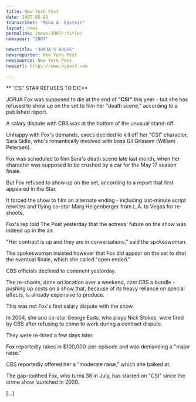 ```yaml
---
title: New York Post
date: 2007-05-02
transcriber: "Mika A. Epstein"
layout: news
permalink: /news/2007/:title/
newsyear: "2007"

newstitle: "JORJA'S RULES"
newsreporter: New York Post
newssource: New York Post
newsurl: https://www.nypost.com

---
```


** 'CSI' STAR REFUSES TO DIE**

JORJA Fox was supposed to die at the end of **"CSI"** this year - but she has refused to show up on the set to film her "death scene," according to a published report.

A salary dispute with CBS was at the bottom of the unusual stand-off.

Unhappy with Fox's demands, execs decided to kill off her "CSI" character, Sara Sidle, who's romantically involved with boss Gil Grissom (William Petersen).

Fox was scheduled to film Sara's death scene late last month, when her character was supposed to be crushed by a car for the May 17 season finale.

But Fox refused to show up on the set, according to a report that first appeared in the Star.

It forced the show to film an alternate ending - including last-minute script rewrites and flying co-star Marg Helgenberger from L.A. to Vegas for re-shoots,

Fox's rep told The Post yesterday that the actress' future on the show was indeed up in the air.

"Her contract is up and they are in conversations," said the spokeswoman.

The spokeswoman insisted however that Fox did appear on the set to shot the eventual finale, which she called "open ended."

CBS officials declined to comment yesterday.

The re-shoots, done on location over a weekend, cost CBS a bundle - pushing up costs on a show that, because of its heavy reliance on special effects, is already expensive to produce.

This was not Fox's first salary dispute with the show.

In 2004, she and co-star George Eads, who plays Nick Stokes, were fired by CBS after refusing to come to work during a contract dispute.

They were re-hired a few days later.

Fox reportedly rakes in $100,000-per-episode and was demanding a "major raise."

CBS reportedly offered her a "moderate raise," which she balked at.

The gap-toothed Fox, who turns 38 in July, has starred on "CSI" since the crime show launched in 2000.

[...]
